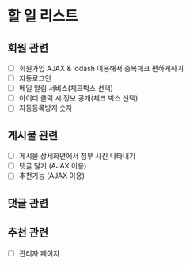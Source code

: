 # 할 일 리스트

## 회원 관련
- [ ] 회원가입 AJAX & lodash 이용해서 중복체크 편하게하기
- [ ] 자동로그인
- [ ] 메일 알림 서비스(체크박스 선택)
- [ ] 아이디 클릭 시 정보 공개(체크 박스 선택)
- [ ] 자동등록방지 숫자
## 게시물 관련
- [ ] 게시물 상세화면에서 첨부 사진 나타내기
- [ ] 댓글 달기 (AJAX 이용)
- [ ] 추천기능 (AJAX 이용)
## 댓글 관련

## 추천 관련

- [ ] 관리자 페이지